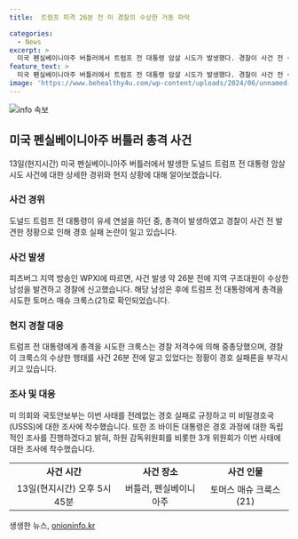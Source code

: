 ```yaml
---
title:  트럼프 피격 26분 전 미 경찰의 수상한 거동 파악

categories:
  - News
excerpt: >
  미국 펜실베이니아주 버틀러에서 트럼프 전 대통령 암살 시도가 발생했다. 경찰이 사건 전 수상한 인물을 발견했지만 총격을 막지 못했다. 21세의 토머스 크룩스가 대통령에게 총격을 시도하다가 경찰에 의해 사망했고, 대통령에게 상처를 입었다. 이 사태로 미 비밀경호국에 대한 조사가 진행 중이며, 바이든 대통령은 독립적인 조사를 약속했다. (총 글자 수: 149자)
feature_text: >
  미국 펜실베이니아주 버틀러에서 트럼프 전 대통령 암살 시도가 발생했다. 경찰이 사건 전 수상한 인물을 발견했지만 총격을 막지 못했다. 21세의 토머스 크룩스가 대통령에게 총격을 시도하다가 경찰에 의해 사망했고, 대통령에게 상처를 입었다. 이 사태로 미 비밀경호국에 대한 조사가 진행 중이며, 바이든 대통령은 독립적인 조사를 약속했다. (총 글자 수: 149자)
image: 'https://www.behealthy4u.com/wp-content/uploads/2024/06/unnamed-file.png'
---
```


<p><img src="https://www.behealthy4u.com/wp-content/uploads/2024/06/unnamed-file.png" alt="info 속보" /></p>

<h2 data-ke-size="size26">미국 펜실베이니아주 버틀러 총격 사건</h2>

<p data-ke-size="size16">13일(현지시간) 미국 펜실베이니아주 버틀러에서 발생한 도널드 트럼프 전 대통령 암살 시도 사건에 대한 상세한 경위와 현지 상황에 대해 알아보겠습니다.</p>

<h3>사건 경위</h3>

<p data-ke-size="size16">도널드 트럼프 전 대통령이 유세 연설을 하던 중, 총격이 발생하였고 경찰이 사건 전 발견한 정황으로 인해 경호 실패 논란이 일고 있습니다.</p>

<h3>사건 발생</h3>

<p data-ke-size="size16">피츠버그 지역 방송인 WPXI에 따르면, 사건 발생 약 26분 전에 지역 구조대원이 수상한 남성을 발견하고 경찰에 신고했습니다. 해당 남성은 후에 트럼프 전 대통령에게 총격을 시도한 토머스 매슈 크룩스(21)로 확인되었습니다.</p>

<h3>현지 경찰 대응</h3>

<p data-ke-size="size16">트럼프 전 대통령에게 총격을 시도한 크룩스는 경찰 저격수에 의해 중총당했으며, 경찰이 크룩스의 수상한 행태를 사건 26분 전에 알고 있었다는 정황이 경호 실패론을 부각시키고 있습니다.</p>

<h3>조사 및 대응</h3>

<p data-ke-size="size16">미 의회와 국토안보부는 이번 사태를 전례없는 경호 실패로 규정하고 미 비밀경호국(USSS)에 대한 조사에 착수했습니다. 또한 조 바이든 대통령은 경호 과정에 대한 독립적인 조사를 진행하겠다고 밝혀, 하원 감독위원회를 비롯한 3개 위원회가 이번 사태에 대한 조사에 착수했습니다.</p>

<table>
  <tr>
    <td style="text-align: center; height: 17px;"><b>사건 시간</b></td>
    <td style="text-align: center; height: 17px;"><b>사건 장소</b></td>
    <td style="text-align: center; height: 17px;"><b>사건 인물</b></td>
  </tr>
  <tr>
    <td style="text-align: center; height: 17px;">13일(현지시간) 오후 5시 45분</td>
    <td style="text-align: center; height: 17px;">버틀러, 펜실베이니아주</td>
    <td style="text-align: center; height: 17px;">토머스 매슈 크룩스(21)</td>
  </tr>
</table>
생생한 뉴스, <a href="https://onioninfo.kr" rel="dofollow">onioninfo.kr</a>


